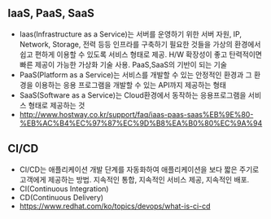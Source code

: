 ## IaaS, PaaS, SaaS
- Iaas(Infrastructure as a Service)는 서버를 운영하기 위한 서버 자원, IP, Network, Storage, 전력 등등 인프라를 구축하기 필요한 것들을
가상의 환경에서 쉽고 편하게 이용할 수 있도록 서비스 형태로 제공. H/W 확장성이 좋고 탄력적이면 빠른 제공이 가능한 가상화 기술 사용.
PaaS,SaaS의 기반이 되는 기술
- PaaS(Platform as a Service)는 서비스를 개발할 수 있는 안정적인 환경과 그 환경을 이용하는 응용 프로그램을 개발할 수 있는
API까지 제공하는 형태
- SaaS(Software as a Service)는 Cloud환경에서 동작하는 응용프로그램을 서비스 형태로 제공하는 것
- http://www.hostway.co.kr/support/faq/iaas-paas-saas%EB%9E%80-%EB%AC%B4%EC%97%87%EC%9D%B8%EA%B0%80%EC%9A%94

## CI/CD
- CI/CD는 애플리케이션 개발 단계를 자동화하여 애플리케이션을 보다 짧은 주기로 고객에게 제공하는 방법. 지속적인 통합, 지속적인 서비스 제공,
지속적인 배포.
- CI(Continuous Integration)
- CD(Continuous Delivery)
- https://www.redhat.com/ko/topics/devops/what-is-ci-cd
